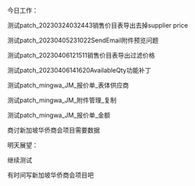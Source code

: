 今日工作：

测试patch_20230324032443销售价目表导出去掉supplier
price

测试patch_20230405231022SendEmail附件预览问题

测试patch_20230406121511销售价目表导出过滤价格

测试patch_20230406141620AvailableQty功能补丁

测试patch_mingwa_JM_报价单_表体供应商

测试patch_mingwa_JM_附件管理_复制

测试patch_mingwa_JM_报价单_金额

商讨新加坡华侨商会项目需要数据

明天展望：

继续测试

有时间写新加坡华侨商会项目吧
